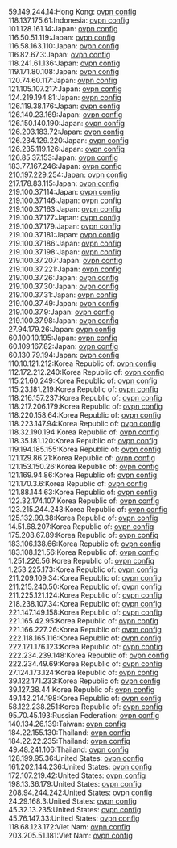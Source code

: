 59.149.244.14:Hong Kong: [ovpn config](vpn/59_149_244_14.ovpn)  
118.137.175.61:Indonesia: [ovpn config](vpn/118_137_175_61.ovpn)  
101.128.161.14:Japan: [ovpn config](vpn/101_128_161_14.ovpn)  
116.50.51.119:Japan: [ovpn config](vpn/116_50_51_119.ovpn)  
116.58.163.110:Japan: [ovpn config](vpn/116_58_163_110.ovpn)  
116.82.67.3:Japan: [ovpn config](vpn/116_82_67_3.ovpn)  
118.241.61.136:Japan: [ovpn config](vpn/118_241_61_136.ovpn)  
119.171.80.108:Japan: [ovpn config](vpn/119_171_80_108.ovpn)  
120.74.60.117:Japan: [ovpn config](vpn/120_74_60_117.ovpn)  
121.105.107.217:Japan: [ovpn config](vpn/121_105_107_217.ovpn)  
124.219.194.81:Japan: [ovpn config](vpn/124_219_194_81.ovpn)  
126.119.38.176:Japan: [ovpn config](vpn/126_119_38_176.ovpn)  
126.140.23.169:Japan: [ovpn config](vpn/126_140_23_169.ovpn)  
126.150.140.190:Japan: [ovpn config](vpn/126_150_140_190.ovpn)  
126.203.183.72:Japan: [ovpn config](vpn/126_203_183_72.ovpn)  
126.234.129.220:Japan: [ovpn config](vpn/126_234_129_220.ovpn)  
126.235.119.126:Japan: [ovpn config](vpn/126_235_119_126.ovpn)  
126.85.37.153:Japan: [ovpn config](vpn/126_85_37_153.ovpn)  
183.77.167.246:Japan: [ovpn config](vpn/183_77_167_246.ovpn)  
210.197.229.254:Japan: [ovpn config](vpn/210_197_229_254.ovpn)  
217.178.83.115:Japan: [ovpn config](vpn/217_178_83_115.ovpn)  
219.100.37.114:Japan: [ovpn config](vpn/219_100_37_114.ovpn)  
219.100.37.146:Japan: [ovpn config](vpn/219_100_37_146.ovpn)  
219.100.37.163:Japan: [ovpn config](vpn/219_100_37_163.ovpn)  
219.100.37.177:Japan: [ovpn config](vpn/219_100_37_177.ovpn)  
219.100.37.179:Japan: [ovpn config](vpn/219_100_37_179.ovpn)  
219.100.37.181:Japan: [ovpn config](vpn/219_100_37_181.ovpn)  
219.100.37.186:Japan: [ovpn config](vpn/219_100_37_186.ovpn)  
219.100.37.198:Japan: [ovpn config](vpn/219_100_37_198.ovpn)  
219.100.37.207:Japan: [ovpn config](vpn/219_100_37_207.ovpn)  
219.100.37.221:Japan: [ovpn config](vpn/219_100_37_221.ovpn)  
219.100.37.26:Japan: [ovpn config](vpn/219_100_37_26.ovpn)  
219.100.37.30:Japan: [ovpn config](vpn/219_100_37_30.ovpn)  
219.100.37.31:Japan: [ovpn config](vpn/219_100_37_31.ovpn)  
219.100.37.49:Japan: [ovpn config](vpn/219_100_37_49.ovpn)  
219.100.37.9:Japan: [ovpn config](vpn/219_100_37_9.ovpn)  
219.100.37.98:Japan: [ovpn config](vpn/219_100_37_98.ovpn)  
27.94.179.26:Japan: [ovpn config](vpn/27_94_179_26.ovpn)  
60.100.10.195:Japan: [ovpn config](vpn/60_100_10_195.ovpn)  
60.109.167.82:Japan: [ovpn config](vpn/60_109_167_82.ovpn)  
60.130.79.194:Japan: [ovpn config](vpn/60_130_79_194.ovpn)  
110.10.121.212:Korea Republic of: [ovpn config](vpn/110_10_121_212.ovpn)  
112.172.212.240:Korea Republic of: [ovpn config](vpn/112_172_212_240.ovpn)  
115.21.60.249:Korea Republic of: [ovpn config](vpn/115_21_60_249.ovpn)  
115.23.181.219:Korea Republic of: [ovpn config](vpn/115_23_181_219.ovpn)  
118.216.157.237:Korea Republic of: [ovpn config](vpn/118_216_157_237.ovpn)  
118.217.206.179:Korea Republic of: [ovpn config](vpn/118_217_206_179.ovpn)  
118.220.158.64:Korea Republic of: [ovpn config](vpn/118_220_158_64.ovpn)  
118.223.147.94:Korea Republic of: [ovpn config](vpn/118_223_147_94.ovpn)  
118.32.190.194:Korea Republic of: [ovpn config](vpn/118_32_190_194.ovpn)  
118.35.181.120:Korea Republic of: [ovpn config](vpn/118_35_181_120.ovpn)  
119.194.185.155:Korea Republic of: [ovpn config](vpn/119_194_185_155.ovpn)  
121.129.86.21:Korea Republic of: [ovpn config](vpn/121_129_86_21.ovpn)  
121.153.150.26:Korea Republic of: [ovpn config](vpn/121_153_150_26.ovpn)  
121.169.94.86:Korea Republic of: [ovpn config](vpn/121_169_94_86.ovpn)  
121.170.3.6:Korea Republic of: [ovpn config](vpn/121_170_3_6.ovpn)  
121.88.144.63:Korea Republic of: [ovpn config](vpn/121_88_144_63.ovpn)  
122.32.174.107:Korea Republic of: [ovpn config](vpn/122_32_174_107.ovpn)  
123.215.244.243:Korea Republic of: [ovpn config](vpn/123_215_244_243.ovpn)  
125.132.99.38:Korea Republic of: [ovpn config](vpn/125_132_99_38.ovpn)  
14.51.68.207:Korea Republic of: [ovpn config](vpn/14_51_68_207.ovpn)  
175.208.67.89:Korea Republic of: [ovpn config](vpn/175_208_67_89.ovpn)  
183.106.138.66:Korea Republic of: [ovpn config](vpn/183_106_138_66.ovpn)  
183.108.121.56:Korea Republic of: [ovpn config](vpn/183_108_121_56.ovpn)  
1.251.226.56:Korea Republic of: [ovpn config](vpn/1_251_226_56.ovpn)  
1.253.225.173:Korea Republic of: [ovpn config](vpn/1_253_225_173.ovpn)  
211.209.109.34:Korea Republic of: [ovpn config](vpn/211_209_109_34.ovpn)  
211.215.240.50:Korea Republic of: [ovpn config](vpn/211_215_240_50.ovpn)  
211.225.121.124:Korea Republic of: [ovpn config](vpn/211_225_121_124.ovpn)  
218.238.107.34:Korea Republic of: [ovpn config](vpn/218_238_107_34.ovpn)  
221.147.149.158:Korea Republic of: [ovpn config](vpn/221_147_149_158.ovpn)  
221.165.42.95:Korea Republic of: [ovpn config](vpn/221_165_42_95.ovpn)  
221.166.227.26:Korea Republic of: [ovpn config](vpn/221_166_227_26.ovpn)  
222.118.165.116:Korea Republic of: [ovpn config](vpn/222_118_165_116.ovpn)  
222.121.176.123:Korea Republic of: [ovpn config](vpn/222_121_176_123.ovpn)  
222.234.239.148:Korea Republic of: [ovpn config](vpn/222_234_239_148.ovpn)  
222.234.49.69:Korea Republic of: [ovpn config](vpn/222_234_49_69.ovpn)  
27.124.173.124:Korea Republic of: [ovpn config](vpn/27_124_173_124.ovpn)  
39.122.171.233:Korea Republic of: [ovpn config](vpn/39_122_171_233.ovpn)  
39.127.38.44:Korea Republic of: [ovpn config](vpn/39_127_38_44.ovpn)  
49.142.214.198:Korea Republic of: [ovpn config](vpn/49_142_214_198.ovpn)  
58.122.238.251:Korea Republic of: [ovpn config](vpn/58_122_238_251.ovpn)  
95.70.45.193:Russian Federation: [ovpn config](vpn/95_70_45_193.ovpn)  
140.134.26.139:Taiwan: [ovpn config](vpn/140_134_26_139.ovpn)  
184.22.155.130:Thailand: [ovpn config](vpn/184_22_155_130.ovpn)  
184.22.22.235:Thailand: [ovpn config](vpn/184_22_22_235.ovpn)  
49.48.241.106:Thailand: [ovpn config](vpn/49_48_241_106.ovpn)  
128.199.95.36:United States: [ovpn config](vpn/128_199_95_36.ovpn)  
161.202.144.236:United States: [ovpn config](vpn/161_202_144_236.ovpn)  
172.107.219.42:United States: [ovpn config](vpn/172_107_219_42.ovpn)  
198.13.36.179:United States: [ovpn config](vpn/198_13_36_179.ovpn)  
208.94.244.242:United States: [ovpn config](vpn/208_94_244_242.ovpn)  
24.29.168.3:United States: [ovpn config](vpn/24_29_168_3.ovpn)  
45.32.13.235:United States: [ovpn config](vpn/45_32_13_235.ovpn)  
45.76.147.33:United States: [ovpn config](vpn/45_76_147_33.ovpn)  
118.68.123.172:Viet Nam: [ovpn config](vpn/118_68_123_172.ovpn)  
203.205.51.181:Viet Nam: [ovpn config](vpn/203_205_51_181.ovpn)  
